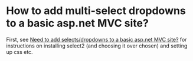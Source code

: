 ﻿# How to add multi-select dropdowns to a basic asp.net MVC site?

First, see [Need to add selects/dropdowns to a basic asp.net MVC site?](select_dropdowns.md) for instructions on installing select2 (and choosing it over chosen) and setting up css etc.
